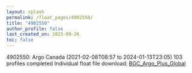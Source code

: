 ```yaml
---
layout: splash
permalink: /float_pages/4902550/
title: "4902550"
author_profile: false
last_created_on: 2025-09-26
toc: false
---
```

 
4902550: Argo Canada (2021-02-08T08:57 to 2024-01-13T23:05)
103 profiles completed
Individual float file download: [BGC_Argo_Plus_Global](https://ftp.soest.hawaii.edu/bgc_argo_plus/Individual_Floats/outliers_removed/4902550_Sprof_processed.nc)
